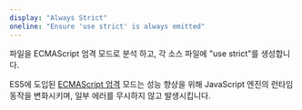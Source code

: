 ```yaml
---
display: "Always Strict"
oneline: "Ensure 'use strict' is always emitted"
---
```


파일을 ECMAScript 엄격 모드로 분석 하고, 각 소스 파일에 "use strict"를 생성합니다.

ES5에 도입된 [ECMAScript 엄격](https://developer.mozilla.org/docs/Web/JavaScript/Reference/Strict_mode) 모드는 성능 향상을 위해 JavaScript 엔진의 런타임 동작을 변화시키며, 일부 에러를 무시하지 않고 발생시킵니다.
